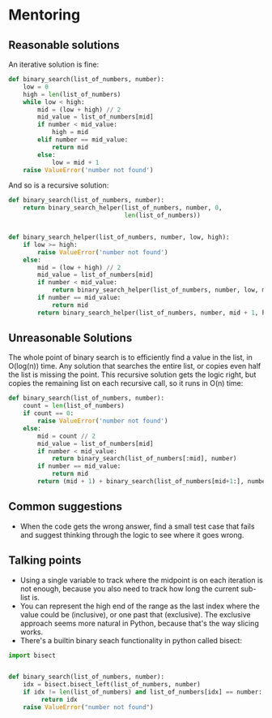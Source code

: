 # Mentoring

## Reasonable solutions

An iterative solution is fine:

```python
def binary_search(list_of_numbers, number):
    low = 0
    high = len(list_of_numbers)
    while low < high:
        mid = (low + high) // 2
        mid_value = list_of_numbers[mid]
        if number < mid_value:
            high = mid
        elif number == mid_value:
            return mid
        else:
            low = mid + 1
    raise ValueError('number not found')
```

And so is a recursive solution:

```python
def binary_search(list_of_numbers, number):
    return binary_search_helper(list_of_numbers, number, 0,
                                len(list_of_numbers))


def binary_search_helper(list_of_numbers, number, low, high):
    if low >= high:
        raise ValueError('number not found')
    else:
        mid = (low + high) // 2
        mid_value = list_of_numbers[mid]
        if number < mid_value:
            return binary_search_helper(list_of_numbers, number, low, mid)
        if number == mid_value:
            return mid
        return binary_search_helper(list_of_numbers, number, mid + 1, high)
```

## Unreasonable Solutions

The whole point of binary search is to efficiently find a value in the list, in
O(log(n)) time.  Any solution that searches the entire list, or copies even
half the list is missing the point.  This recursive solution gets the logic
right, but copies the remaining list on each recursive call, so it runs in O(n) time:

```python
def binary_search(list_of_numbers, number):
    count = len(list_of_numbers)
    if count == 0:
        raise ValueError('number not found')
    else:
        mid = count // 2
        mid_value = list_of_numbers[mid]
        if number < mid_value:
            return binary_search(list_of_numbers[:mid], number)
        if number == mid_value:
            return mid
        return (mid + 1) + binary_search(list_of_numbers[mid+1:], number)
```

## Common suggestions
- When the code gets the wrong answer, find a small test case that fails and suggest thinking through the logic to see where it goes wrong.

## Talking points
- Using a single variable to track where the midpoint is on each iteration is not enough, because you also need to track how long the current sub-list is.
- You can represent the high end of the range as the last index where the value could be (inclusive), or one past that (exclusive).  The exclusive approach seems more natural in Python, because that's the way slicing works.
- There's a builtin binary seach functionality in python called bisect:

```python
import bisect


def binary_search(list_of_numbers, number):
    idx = bisect.bisect_left(list_of_numbers, number)
    if idx != len(list_of_numbers) and list_of_numbers[idx] == number:
	     return idx
    raise ValueError("number not found")
```

